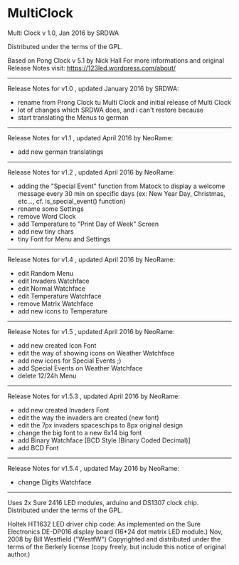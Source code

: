 # MultiClock

Multi Clock v 1.0, Jan 2016 by SRDWA

Distributed under the terms of the GPL.

Based on Pong Clock v 5.1 by Nick Hall
For more informations and original Release Notes visit:
https://123led.wordpress.com/about/


-----------------------------------------------------------------------
Release Notes for v1.0 , updated January 2016 by SRDWA:
  * rename from Prong Clock tu Multi Clock and initial release of Multi Clock
  * lot of changes which SRDWA does, and i can't restore because
  * start translating the Menus to german
  
-----------------------------------------------------------------------
Release Notes for v1.1 , updated April 2016 by NeoRame:
  * add new german translatings
  
-----------------------------------------------------------------------
Release Notes for v1.2 , updated April 2016 by NeoRame:
  * adding the "Special Event" function from Matock to display a welcome message every 30 min on specific
    days (ex: New Year Day, Christmas, etc..., cf. is_special_event() function)
  * rename some Settings
  * remove Word Clock
  * add Temperature to "Print Day of Week" Screen
  * add new tiny chars
  * tiny Font for Menu and Settings
  
-----------------------------------------------------------------------
Release Notes for v1.4 , updated April 2016 by NeoRame:
  * edit Random Menu
  * edit Invaders Watchface
  * edit Normal Watchface
  * edit Temperature Watchface
  * remove Matrix Watchface
  * add new icons to Temperature
  
-----------------------------------------------------------------------
Release Notes for v1.5 , updated April 2016 by NeoRame:
  * add new created Icon Font
  * edit the way of showing icons on Weather Watchface
  * add new icons for Special Events ;)
  * add Special Events on Weather Watchface
  * delete 12/24h Menu
  
-----------------------------------------------------------------------
Release Notes for v1.5.3 , updated April 2016 by NeoRame:
  * add new created Invaders Font
  * edit the way the invaders are created (new font)
  * edit the 7px invaders spaceschips to 8px original design
  * change the big font to a new 6x14 big font
  * add Binary Watchface [BCD Style (Binary Coded Decimal)]
  * add BCD Font
  
-----------------------------------------------------------------------
Release Notes for v1.5.4 , updated May 2016 by NeoRame:
  * change Digits Watchface
  
-----------------------------------------------------------------------
Uses 2x Sure 2416 LED modules, arduino and DS1307 clock chip.
Distributed under the terms of the GPL.
             
Holtek HT1632 LED driver chip code:
As implemented on the Sure Electronics DE-DP016 display board (16*24 dot matrix LED module.)
Nov, 2008 by Bill Westfield ("WestfW")
Copyrighted and distributed under the terms of the Berkely license (copy freely, but include this notice of original author.)

